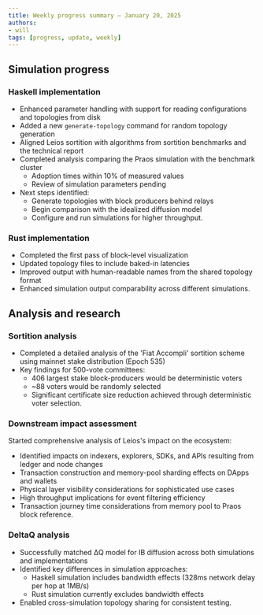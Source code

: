 ```yaml
---
title: Weekly progress summary – January 20, 2025
authors:
- will
tags: [progress, update, weekly]
---
```


## Simulation progress

### Haskell implementation

- Enhanced parameter handling with support for reading configurations and
  topologies from disk
- Added a new `generate-topology` command for random topology generation
- Aligned Leios sortition with algorithms from sortition benchmarks and the
  technical report
- Completed analysis comparing the Praos simulation with the benchmark cluster
  - Adoption times within 10% of measured values
  - Review of simulation parameters pending
- Next steps identified:
  - Generate topologies with block producers behind relays
  - Begin comparison with the idealized diffusion model
  - Configure and run simulations for higher throughput.

### Rust implementation

- Completed the first pass of block-level visualization
- Updated topology files to include baked-in latencies
- Improved output with human-readable names from the shared topology format
- Enhanced simulation output comparability across different simulations.

## Analysis and research

### Sortition analysis

- Completed a detailed analysis of the 'Fiat Accompli' sortition scheme using mainnet
  stake distribution (Epoch 535)
- Key findings for 500-vote committees:
  - 406 largest stake block-producers would be deterministic voters
  - ~88 voters would be randomly selected
  - Significant certificate size reduction achieved through deterministic voter
    selection.

### Downstream impact assessment

Started comprehensive analysis of Leios's impact on the ecosystem:

- Identified impacts on indexers, explorers, SDKs, and APIs resulting from ledger and
  node changes
- Transaction construction and memory-pool sharding effects on DApps and wallets
- Physical layer visibility considerations for sophisticated use cases
- High throughput implications for event filtering efficiency
- Transaction journey time considerations from memory pool to Praos block
  reference.

### DeltaQ analysis

- Successfully matched ΔQ model for IB diffusion across both simulations and
  implementations
- Identified key differences in simulation approaches:
  - Haskell simulation includes bandwidth effects (328ms network delay per hop
    at 1MB/s)
  - Rust simulation currently excludes bandwidth effects
- Enabled cross-simulation topology sharing for consistent testing.
